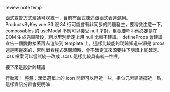 review note temp

函式宣告方式建議可以統一，目前有函式陳述跟函式表達混用。
ProductsByKey.vue 33 跟 34 行可能會有非同步的問題發生，要稍微注意一下。
composables 的 useModal 不應可以接受 null 才對，畢竟要呼叫他必定是在 DOM 生成完畢階段，所以型別斷定上用 null 比較不建議。
defineProps 會建議宣告一個變數接著再去渲染到 template 上，這樣比較能夠明確知道來源是 props 還是哪邊來的，否則單看程式碼閱讀時，會不確定其來源要往下閱讀才能確定。
.css 檔案可以嘗試統一改成 .scss 這樣比較具有統一性哩。

接下來是設計師建議

行動版｜
整體：漢堡選單上的 icon 間距可以再近一些，相似元素建議擺近一點，這樣資訊分群會更明確
